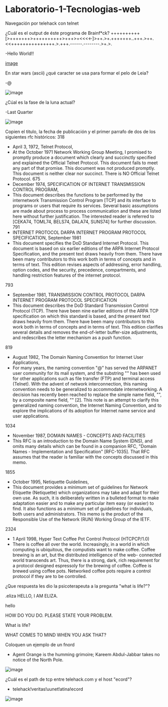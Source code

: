 # Laboratorio-1-Tecnologias-web
Navegación por telehack con telnet

¿Cuál es el output de éste programa de Brainf*ck? ++++++++++[>+++++++>++++++++++>+++>+<<<<-]>++.>+.+++++++..+++.>++.<<+++++++++++++++.>.+++.------.--------.>+.>.

-Hello World!!

[image](https://user-images.githubusercontent.com/77738746/213591483-b8091398-533c-45e7-b5d3-c4e94aaa0c6a.png)

En star wars (ascii) ¿qué caracter se usa para formar el pelo de Leia?

-@

![image](https://user-images.githubusercontent.com/77738746/213593218-11114a5b-50b5-4747-909e-d74b08bf294e.png)

¿Cúal es la fase de la luna actual?

-Last Quarter

![image](https://user-images.githubusercontent.com/77738746/213594402-596bb5cb-0f0d-4bfb-9ffe-9466841aa546.png)

Copien el titulo, la fecha de publicación y el primer parrafo de dos de los siguientes rfc históricos:
318
- April 3, 1972, Telnet Protocol,
- At the October 1971 Network Working Group Meeting, I promised to
   promptly produce a document which clearly and succinctly specified
   and explained the Official Telnet Protocol.  This document fails to
   meet any part of that promise.  This document was not produced
   promptly.  This document is neither clear nor succinct.  There is NO
   Official Telnet Protocol.
675
- December 1974,  SPECIFICATION OF INTERNET TRANSMISSION CONTROL PROGRAM, 
- This document describes the functions to be performed by the
   internetwork Transmission Control Program [TCP] and its interface to
   programs or users that require its services. Several basic
   assumptions are made about process to process communication and these
   are listed here without further justification. The interested reader
   is referred to [CEKA74, TOML74, BELS74, DALA74, SUNS74] for further
   discussion.
791
- INTERNET PROTOCOL DARPA INTERNET PROGRAM PROTOCOL SPECIFICATION,  September 1981
- This document specifies the DoD Standard Internet Protocol.  This
document is based on six earlier editions of the ARPA Internet Protocol
Specification, and the present text draws heavily from them.  There have
been many contributors to this work both in terms of concepts and in
terms of text.  This edition revises aspects of addressing, error
handling, option codes, and the security, precedence, compartments, and
handling restriction features of the internet protocol.
                                 
793
- September 1981,  TRANSMISSION CONTROL PROTOCOL DARPA INTERNET PROGRAM  PROTOCOL SPECIFICATION
- This document describes the DoD Standard Transmission Control Protocol
(TCP).  There have been nine earlier editions of the ARPA TCP
specification on which this standard is based, and the present text
draws heavily from them.  There have been many contributors to this work
both in terms of concepts and in terms of text.  This edition clarifies
several details and removes the end-of-letter buffer-size adjustments,
and redescribes the letter mechanism as a push function.

819
- August 1982,  The Domain Naming Convention for Internet User Applications, 
-  For many years, the naming convention "<user>@<host>" has served the
   ARPANET user community for its mail system, and the substring
   "<host>" has been used for other applications such as file transfer
   (FTP) and terminal access (Telnet).  With the advent of network
   interconnection, this naming convention needs to be generalized to
   accommodate internetworking.  A decision has recently been reached to
   replace the simple name field, "<host>", by a composite name field,
   "<domain>" [2].  This note is an attempt to clarify this generalized
   naming convention, the Internet Naming Convention, and to explore the
   implications of its adoption for Internet name service and user
   applications.
  
1034
- November 1987, DOMAIN NAMES - CONCEPTS AND FACILITIES
- This RFC is an introduction to the Domain Name System (DNS), and omits
many details which can be found in a companion RFC, "Domain Names -
Implementation and Specification" [RFC-1035].  That RFC assumes that the
reader is familiar with the concepts discussed in this memo.
  
1855
- October 1995, Netiquette Guidelines, 
- This document provides a minimum set of guidelines for Network
   Etiquette (Netiquette) which organizations may take and adapt for
   their own use.  As such, it is deliberately written in a bulleted
   format to make adaptation easier and to make any particular item easy
   (or easier) to find.  It also functions as a minimum set of
   guidelines for individuals, both users and administrators.  This memo
   is the product of the Responsible Use of the Network (RUN) Working
   Group of the IETF.

2324
- 1 April 1998, Hyper Text Coffee Pot Control Protocol (HTCPCP/1.0)
- There is coffee all over the world. Increasingly, in a world in which
   computing is ubiquitous, the computists want to make coffee. Coffee
   brewing is an art, but the distributed intelligence of the web-
   connected world transcends art.  Thus, there is a strong, dark, rich
   requirement for a protocol designed espressoly for the brewing of
   coffee. Coffee is brewed using coffee pots.  Networked coffee pots
   require a control protocol if they are to be controlled.  
   
¿Que respuesta les dio la psicoterapeuta a la pregunta "what is life?"?
   
.eliza
HELLO, I AM ELIZA.

hello

HOW DO YOU DO. PLEASE STATE YOUR PROBLEM.

What is life?

WHAT COMES TO MIND WHEN YOU ASK THAT?

Coloquen un ejemplo de un fnord
- Agent Orange is the humming grimoire; Kareem Abdul-Jabbar takes no notice of the North Pole.
   
![image](https://user-images.githubusercontent.com/77738746/213597908-40b8082c-b7fc-4a02-9943-ebe72b47d8ac.png)
   
¿Cuál es el path de tcp entre telehack.com y el host "ecord"?   
- telehack!veritas!uunet!atina!ecord   
   
![image](https://user-images.githubusercontent.com/77738746/213598203-f8fed898-59b2-4013-92e1-8c64a5d546ff.png)

